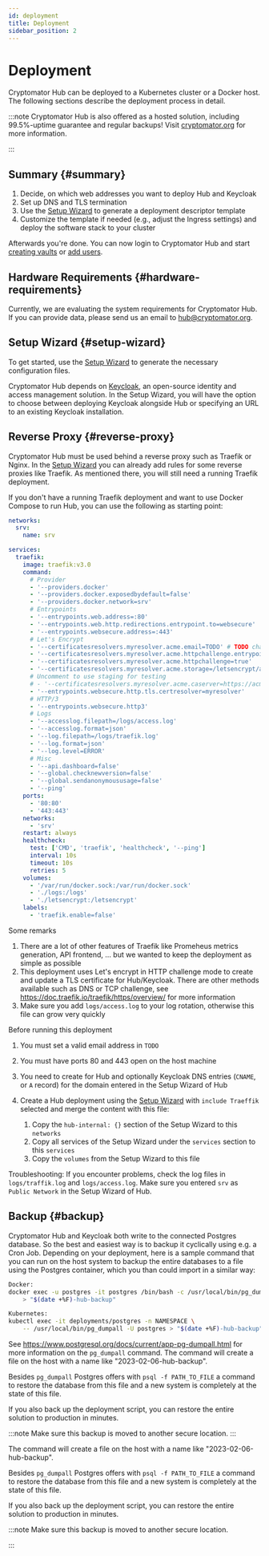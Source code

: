 ```yaml
---
id: deployment
title: Deployment
sidebar_position: 2
---
```


# Deployment

Cryptomator Hub can be deployed to a Kubernetes cluster or a Docker host. The following sections describe the deployment process in detail.

:::note
Cryptomator Hub is also offered as a hosted solution, including 99.5%-uptime guarantee and regular backups! Visit [cryptomator.org](https://cryptomator.org/for-teams/) for more information.

:::

## Summary {#summary}

1. Decide, on which web addresses you want to deploy Hub and Keycloak
1. Set up DNS and TLS termination
1. Use the [Setup Wizard](https://cryptomator.org/hub/self-hosted/) to generate a deployment descriptor template
1. Customize the template if needed (e.g., adjust the Ingress settings) and deploy the software stack to your cluster

Afterwards you're done.
You can now login to Cryptomator Hub and start [creating vaults](vault-management.md) or [add users](user-group-management.md).

## Hardware Requirements {#hardware-requirements}

Currently, we are evaluating the system requirements for Cryptomator Hub. If you can provide data, please send us an email to hub@cryptomator.org.

## Setup Wizard {#setup-wizard}

To get started, use the [Setup Wizard](https://cryptomator.org/hub/self-hosted/) to generate the necessary configuration files.

Cryptomator Hub depends on [Keycloak](https://www.keycloak.org/), an open-source identity and access management solution.
In the Setup Wizard, you will have the option to choose between deploying Keycloak alongside Hub or specifying an URL to an existing Keycloak installation.

## Reverse Proxy {#reverse-proxy}

Cryptomator Hub must be used behind a reverse proxy such as Traefik or Nginx. In the [Setup Wizard](https://cryptomator.org/hub/self-hosted/) you can already add rules for some reverse proxies like Traefik. As mentioned there, you will still need a running Traefik deployment.

If you don't have a running Traefik deployment and want to use Docker Compose to run Hub, you can use the following as starting point:

```yaml
networks:
  srv:
    name: srv

services:
  traefik:
    image: traefik:v3.0
    command:
      # Provider
      - '--providers.docker'
      - '--providers.docker.exposedbydefault=false'
      - '--providers.docker.network=srv'
      # Entrypoints
      - '--entrypoints.web.address=:80'
      - '--entrypoints.web.http.redirections.entrypoint.to=websecure'
      - '--entrypoints.websecure.address=:443'
      # Let's Encrypt
      - '--certificatesresolvers.myresolver.acme.email=TODO' # TODO change
      - '--certificatesresolvers.myresolver.acme.httpchallenge.entrypoint=web'
      - '--certificatesresolvers.myresolver.acme.httpchallenge=true'
      - '--certificatesresolvers.myresolver.acme.storage=/letsencrypt/acme.json'
      # Uncomment to use staging for testing
      # - '--certificatesresolvers.myresolver.acme.caserver=https://acme-staging-v02.api.letsencrypt.org/directory'
      - '--entrypoints.websecure.http.tls.certresolver=myresolver'
      # HTTP/3
      - '--entrypoints.websecure.http3'
      # Logs
      - '--accesslog.filepath=/logs/access.log'
      - '--accesslog.format=json'
      - '--log.filepath=/logs/traefik.log'
      - '--log.format=json'
      - '--log.level=ERROR'
      # Misc
      - '--api.dashboard=false'
      - '--global.checknewversion=false'
      - '--global.sendanonymoususage=false'
      - '--ping'
    ports:
      - '80:80'
      - '443:443'
    networks:
      - 'srv'
    restart: always
    healthcheck:
      test: ['CMD', 'traefik', 'healthcheck', '--ping']
      interval: 10s
      timeout: 10s
      retries: 5
    volumes:
      - '/var/run/docker.sock:/var/run/docker.sock'
      - './logs:/logs'
      - './letsencrypt:/letsencrypt'
    labels:
      - 'traefik.enable=false'
```

Some remarks

1. There are a lot of other features of Traefik like Promeheus metrics generation, API frontend, … but we wanted to keep the deployment as simple as possible
1. This deployment uses Let's encrypt in HTTP challenge mode to create and update a TLS certificate for Hub/Keycloak. There are other methods available such as DNS or TCP challenge, see https://doc.traefik.io/traefik/https/overview/ for more information
1. Make sure you add `logs/access.log` to your log rotation, otherwise this file can grow very quickly

Before running this deployment

1. You must set a valid email address in `TODO`
1. You must have ports 80 and 443 open on the host machine
1. You need to create for Hub and optionally Keycloak DNS entries (`CNAME`, or `A` record) for the domain entered in the Setup Wizard of Hub
1. Create a Hub deployment using the [Setup Wizard](https://cryptomator.org/hub/self-hosted/) with `include Traeffik` selected and merge the content with this file:

   1. Copy the `hub-internal: {}` section of the Setup Wizard to this `networks`
   1. Copy all services of the Setup Wizard under the `services` section to this `services`
   1. Copy the `volumes` from the Setup Wizard to this file

Troubleshooting: If you encounter problems, check the log files in `logs/traffik.log` and `logs/access.log`. Make sure you entered `srv` as `Public Network` in the Setup Wizard of Hub.

## Backup {#backup}

Cryptomator Hub and Keycloak both write to the connected Postgres database. So the best and easiest way is to backup it cyclically using e.g. a Cron Job. Depending on your deployment, here is a sample command that you can run on the host system to backup the entire databases to a file using the Postgres container, which you than could import in a similar way:

```bash
Docker:
docker exec -u postgres -it postgres /bin/bash -c /usr/local/bin/pg_dumpall \ 
    > "$(date +%F)-hub-backup"

Kubernetes:
kubectl exec -it deployments/postgres -n NAMESPACE \
    -- /usr/local/bin/pg_dumpall -U postgres > "$(date +%F)-hub-backup"
```

See https://www.postgresql.org/docs/current/app-pg-dumpall.html for more information on the `pg_dumpall` command.
The command will create a file on the host with a name like "2023-02-06-hub-backup".

Besides `pg_dumpall` Postgres offers with `psql -f PATH_TO_FILE` a command to restore the database from this file and a new system is completely at the state of this file.

If you also back up the deployment script, you can restore the entire solution to production in minutes.

:::note
Make sure this backup is moved to another secure location.
:::

The command will create a file on the host with a name like "2023-02-06-hub-backup".

Besides `pg_dumpall` Postgres offers with `psql -f PATH_TO_FILE` a command to restore the database from this file and a new system is completely at the state of this file.

If you also back up the deployment script, you can restore the entire solution to production in minutes.

:::note
Make sure this backup is moved to another secure location.

:::
